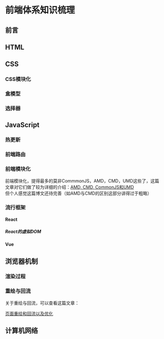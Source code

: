 # 前端体系知识梳理

## 前言

## HTML

## CSS
### CSS模块化
### 盒模型
### 选择器

## JavaScript
### 热更新
### 前端路由
### 前端模块化
前端模块化，提得最多的莫非CommmonJS，AMD，CMD，UMD这些了，这篇文章对它们做了较为详细的介绍：[AMD, CMD, CommonJS和UMD](https://segmentfault.com/a/1190000004873947)   
但个人感觉这篇博文还待完善（如AMD与CMD的区别这部分讲得过于粗略）
### 流行框架
#### React
##### React的虚拟DOM
#### Vue


## 浏览器机制
### 渲染过程
### 重绘与回流

关于重绘与回流，可以查看这篇文章：

[页面重绘和回流以及优化](http://www.css88.com/archives/4996)  

## 计算机网络


